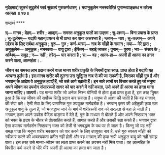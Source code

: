 **नृदेहमाद्यं सुलभं सुदुर्लभं** **प्लवं सुकल्पं गुरुकर्णधारम् ।** **मयानुकूलेन नभस्वतेरितं** **पुमान्भवाङ्क्षब्ध न तरेत्स आत्महा ॥ १७॥** 

शब्दार्थ **** 

**न्र्—** **मानव** **; देहम्—** **शरीर** **; आद्यम्—** **समस्त अनुकूल फलों का उद्गम** **; सु-लभम्—** **बिना प्रयास के प्राप्त** **; सु-दुर्लभम्—** **यद्यपि** **महान् प्रयत्न से भी प्राप्त कर पाना असश्भव है** **; प्लवम्—** **नाव** **; सु-कल्पम्—** **अपने उद्देश्य के लिए सर्वथा अनुकूल** **; गुरु—** **गुरु** **;** **कर्ण-धारम्—** **नाव के माँझी के समान** **; मया—** **मेरे द्वारा** **; अनुकूलेन—** **अनुकूल** **; नभस्वता—** **वायु द्वारा** **; ईरितम्—** **बहाई जाकर** **;** **पुमान्—** **पुरुष** **; भव—** **संसार के** **; अब्धिम्—** **समुद्र** **; न—** **नहीं** **; तरेत्—** **पार करता है** **; स:—** **वह** **; आत्म-हा—** **अपनी ही आत्मा का** **हनन करने वाला, आत्महंता।** **.** 

**जीवन का समस्त लाभ प्रदान करने वाला मानव शरीर प्रकृति के नियमों द्वारा स्वत: प्राप्त** **होता है यद्यपि यह अत्यन्त दुर्लभ है। इस मानव शरीर की तुलना उस सुनिॢमत नाव से की जा** **सकती है, जिसका माँझी गुरु है और भगवान् के आदेश वे अनुकूल हवाएँ हैं, जो उसे आगे** **बढ़ाती हैं। इन सारे लाभों पर विचार करते हुए जो मनुष्य अपने जीवन का उपयोग संसाररूपी** **सागर को पार करने में नहीं करता, उसे अपने ही आत्मा का हन्ता माना जाना चाहिए।** **तात्पर्य :** यह मानव शरीर जो अनेक निश्न योनियों से होता हुआ प्राप्त हुआ है, इस तरह निॢमत हुआ है कि यह जीवन की सर्वोच्च सिद्धि प्रदान कर सकता है। मनुष्य से आशा की जाती है कि वह भगवान् की सेवा करे। ऐसी सेवा के लिए प्रामाणिक गुरु उपयुक्त मार्गदर्शक है। भगवान् कृष्ण की अहैतुकी कृपा उस अनुकूल वायु के तुल्य है, जो भगवद्धाम जाने के मार्ग में शरीररूपी नाव को सरलता से बहा ले जाती हैं। भगवान् कृष्ण अपने उपदेश वैदिक वाङ्मय में देते हैं, गुरु के माध्यम से बोलते हैं और अपने निष्ठावान् भक्त को भक्त के हृदय के भीतर से प्रोत्साहित करते हैं, आगाह करते हैं और उसकी रक्षा करते हैं। भगवान् द्वारा ऐसा दयामय मार्गदर्शन निष्ठावान् भक्त को तेजी से भगवद्धाम के पथ पर ले जाता है। किन्तु जो यह नहीं समझ पाता कि मनुष्य शरीर भवसागर को पार करने के लिए उपयुक्त नाव है, उसे गुरु स्वरूप माँझी को स्वीकार करने की आवश्यकता प्रतीत नहीं होती और वह भगवान् की कृपा रूपी अनुकूल वायु को नहीं समझ पाता। इस तरह उसे मानव-जीवन का लक्ष्य प्राप्त करने का अवसर नहीं मिल पाता। वह आत्महित के विपरीत कर्म करने से धीरे धीरे अपनी ही आत्मा का हन्ता बन जाता है।  